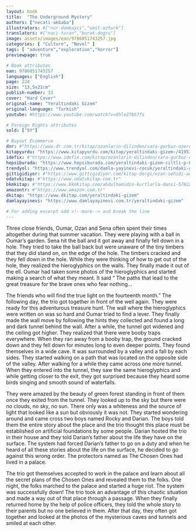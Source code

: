 ```yaml
---
layout: book
title:  "The Underground Mystery"
authors: ["necati-akbaba"]
illustrators: #["nur-dombayci","umit-ozturk"]
translators: #["naci-turan","burak-dogru"]
image: assets/images/ean/9786051743257.jpg
categories: [ "Culture", "Novel" ]
tags: [ "adventure","exploration","horror"]
previewpage: true

# Book attributes
ean: 9786051743257
languages: ["English"]
page: 224
size: "13,5x21cm"
publish-number: 33
cover: "Hard Cover"
original-name: "Yeraltındaki Gizem"
original-language: "Turkish"
youtube: #https://www.youtube.com/watch?v=GhleZ7bS7fs

# Foreign Rights attributes
sold: ["SY"]

# Buyout Ecommerce
dnr: #"https://www.dr.com.tr/kitap/ozanlarin-dilinden/sara-gurbuz-ozeren/edebiyat/edebiyat-%C4%B1nceleme/urunno=0000000724079"
kitapyurdu: "https://www.kitapyurdu.com/kitap/yeraltindaki-gizem-/419536.html&filter_name=Yeralt%C4%B1ndaki+Gizem"
idefix: #"https://www.idefix.com/kitap/ozanlarin-dilinden/sara-gurbuz-ozeren/edebiyat/edebiyat-%C4%B1nceleme/urunno=0000000724079"
hepsiburada: "https://www.hepsiburada.com/yeraltindaki-gizem-ciltli-p-HBV000004KHV4"
trendyol: "https://www.trendyol.com/damla-yayinevi-cocuk/yeraltindaki-gizem-necati-akbaba-p-3433906"
gittigidiyor: #"https://www.gittigidiyor.com/kitap-dergi/ezan-sehidi-adnan-menderes_pdp_732728793"
odatvkitap: #"https://www.odatvkitap.com.tr"
bkmkitap: #"https://www.bkmkitap.com/abdulhamidin-kurtlarla-dansi-578226"
amazontr: #"https://www.amazon.com.tr"
dkitap: "https://www.dkitap.com/yeraltindaki-gizem"
damlayayinevi: "https://www.damlayayinevi.com.tr/yeraltindaki-gizem"

# For adding excerpt add <!--more--> and break the line
---
```

Three close friends, Oumar, Ozan and Sena often spent their times altogether during that summer vacation. They were playing with a ball in Oumar’s garden. Sena hit the ball and it got away and finally fell down in a hole. They tried to take the ball back but were unaware of the tiny timbers that they did stand on, on the edge of the hole. The timbers cracked and they fell down in the hole. While they were thinking of how to get out of the hole, they realized the hieroglyphics on the walls. They finally made it out of the  ell. Oumar had taken some photos of the hieroglyphics and started making a search of what they meant. It said “ The paths that lead to the great treasure for the brave ones who fear nothing...

The friends who will find the true light on the fourteenth month.” The following day, the trio got together in front of the well again. They were ready for this adventurous treasure hunt. The wall where the hieroglyphics were written on was so hard and Oumar tried to find a lever. They finally made the wall move by following the hints they collected and found a long and dark tunnel behind the wall. After a while, the tunnel got widened and the ceiling got higher. They realized that there were booby traps everywhere. When they ran away from a booby trap, the ground cracked down and they fell down for minutes long to even deeper points. They found themselves in a wide cave. It was surrounded by a valley and a fall by each sides. They started walking on a path that was located on the opposite side of the valley. After walking for a while they came across one more tunnel. When they entered into the tunnel, they saw the same hieroglyphics and while getting closer to the exit, they got surprised because they heard some birds singing and smooth sound of waterfalls.

They were amazed by the beauty of green forest standing in front of them once they exited from the tunnel. They looked up to
the sky but there were no clouds, no sky, no sun. There only was a whiteness and the source of light that looked like a sun but obviously it was not. They started wondering around and came cross two boys named Rocky and Darian. The boys told them the entire story about the place and the trio thought this place must be established on artificial foundations by some people. Darian hosted the trio in their house and they told Darian’s father about the life they have on the surface. The system had forced Darian’s father to go on a duty and when he heard of all these stories about the life on the surface, he decided to go against this wrong order. The protectors named as The Chosen Ones had lived in a palace.

The trio got themselves accepted to work in the palace and learn about all the secret plans of the Chosen Ones and revealed them to the folks. One night,
the folks marched to the palace and started a huge riot. The system was successfully down! The trio took an advantage of this chaotic situation and made a way out of that place
through a passage. When they finally returned home by the help of police officers, they told the whole story to their parents but no one believed in them. After that day, they often got together and looked at the photos of the mysterious caves and tunnels and smiled at each other.
<!--more--> 

